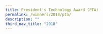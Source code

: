 ```yaml
---
title: President's Technology Award (PTA)
permalink: /winners/2018/pta/
description: ""
third_nav_title: "2018"
---
```


